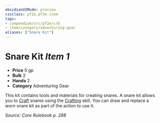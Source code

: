 ```yaml
---
obsidianUIMode: preview
cssclass: pf2e,pf2e-item
tags:
- compendium/src/pf2e/crb
- item/category/adventuring-gear
aliases: ["Snare Kit"]
---
```

# Snare Kit *Item 1*  

- **Price** 5 gp
- **Bulk** 2
- **Hands** 2
- **Category** Adventuring Gear

This kit contains tools and materials for creating snares. A snare kit allows you to [Craft](/rules/actions/craft.md) snares using the [Crafting](/compendium/skills.md#Crafting) skill. You can draw and replace a worn snare kit as part of the action to use it.

*Source: Core Rulebook p. 288*